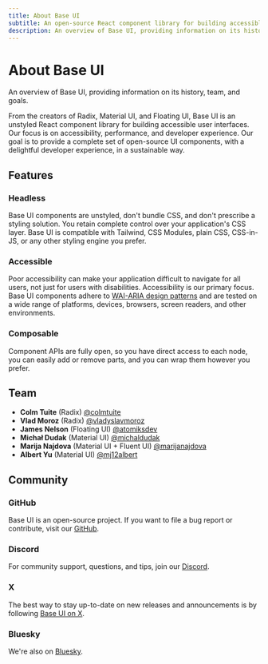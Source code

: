 ```yaml
---
title: About Base UI
subtitle: An open-source React component library for building accessible user interfaces.
description: An overview of Base UI, providing information on its history, team, and goals.
---
```


# About Base UI

An overview of Base UI, providing information on its history, team, and goals.

From the creators of Radix, Material UI, and Floating UI, Base UI is an unstyled React component library for building accessible user interfaces.
Our focus is on accessibility, performance, and developer experience.
Our goal is to provide a complete set of open-source UI components, with a delightful developer experience, in a sustainable way.

## Features

### Headless

Base UI components are unstyled, don't bundle CSS, and don't prescribe a styling solution.
You retain complete control over your application's CSS layer.
Base UI is compatible with Tailwind, CSS Modules, plain CSS, CSS-in-JS, or any other styling engine you prefer.

### Accessible

Poor accessibility can make your application difficult to navigate for all users, not just for users with disabilities.
Accessibility is our primary focus.
Base UI components adhere to [WAI-ARIA design patterns](https://www.w3.org/WAI/ARIA/apg/patterns/) and are tested on a wide range of platforms, devices, browsers, screen readers, and other environments.

### Composable

Component APIs are fully open, so you have direct access to each node, you can easily add or remove parts, and you can wrap them however you prefer.

## Team

- **Colm Tuite** (Radix) [@colmtuite](https://x.com/colmtuite)
- **Vlad Moroz** (Radix) [@vladyslavmoroz](https://x.com/vladyslavmoroz)
- **James Nelson** (Floating UI) [@atomiksdev](https://x.com/atomiksdev)
- **Michał Dudak** (Material UI) [@michaldudak](https://x.com/michaldudak)
- **Marija Najdova** (Material UI + Fluent UI) [@marijanajdova](https://x.com/marijanajdova)
- **Albert Yu** (Material UI) [@mj12albert](https://github.com/mj12albert)

## Community

### GitHub

Base UI is an open-source project.
If you want to file a bug report or contribute, visit our [GitHub](https://github.com/mui/base-ui).

### Discord

For community support, questions, and tips, join our [Discord](https://base-ui.com/r/discord).

### X

The best way to stay up-to-date on new releases and announcements is by following [Base UI on X](https://x.com/base_ui).

### Bluesky

We're also on [Bluesky](https://bsky.app/profile/base-ui.com).
